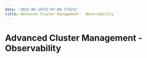 ```yaml
---
date: '2022-09-14T22:07:09.774151'
title: Advanced Cluster Management - Observability
---
```

# Advanced Cluster Management - Observability